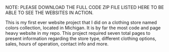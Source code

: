 NOTE: PLEASE DOWNLOAD THE FULL CODE ZIP FILE LISTED HERE TO BE ABLE TO SEE THE WEBSITES IN ACTION.

This is my first ever website project that I did on a clothing store named colors collection, located in Michigan.
It is by far the most code and page heavy website in my repo. This project required seven total pages to present information regarding the store type, different clothing options, sales, hours of operation, contact info and more. 
